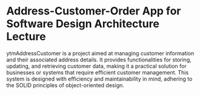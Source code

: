 # Address-Customer-Order App for Software Design Architecture Lecture
ytmAddressCustomer is a project aimed at managing customer information and their associated address details. It provides functionalities for storing, updating, and retrieving customer data, making it a practical solution for businesses or systems that require efficient customer management.
 This system is designed with efficiency and maintainability in mind, adhering to the SOLID principles of object-oriented design.
